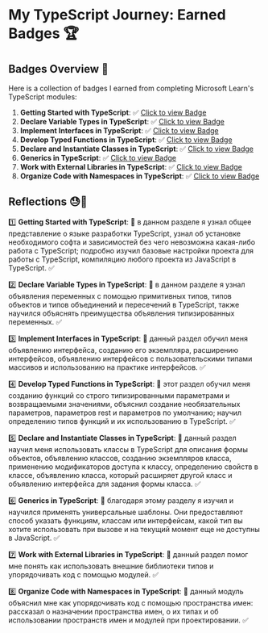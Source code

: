 # My TypeScript Journey: Earned Badges 🏆

## Badges Overview 📝

Here is a collection of badges I earned from completing Microsoft Learn's TypeScript modules:

1. **Getting Started with TypeScript**: ✅ [Click to view Badge](https://learn.microsoft.com/api/achievements/share/en-us/anthony-th/3XL7A6TH?sharingId=2A05E6791DC9C008)
2. **Declare Variable Types in TypeScript**: ✅ [Click to view Badge](https://learn.microsoft.com/api/achievements/share/en-us/anthony-th/N7LAVUWF?sharingId=2A05E6791DC9C008)
3. **Implement Interfaces in TypeScript**: ✅ [Click to view Badge](https://learn.microsoft.com/api/achievements/share/en-us/anthony-th/UFL6HYW3?sharingId=2A05E6791DC9C008)
4. **Develop Typed Functions in TypeScript**: ✅ [Click to view Badge](https://learn.microsoft.com/api/achievements/share/en-us/anthony-th/24YAPREV?sharingId=2A05E6791DC9C008)
5. **Declare and Instantiate Classes in TypeScript**: ✅ [Click to view Badge](https://learn.microsoft.com/api/achievements/share/en-us/anthony-th/X2HW3K7Y?sharingId=2A05E6791DC9C008)
6. **Generics in TypeScript**: ✅ [Click to view Badge](https://learn.microsoft.com/api/achievements/share/en-us/anthony-th/8RCUHDCW?sharingId=2A05E6791DC9C008)
7. **Work with External Libraries in TypeScript**: ✅ [Click to view Badge](https://learn.microsoft.com/api/achievements/share/en-us/anthony-th/X2HNRE3Y?sharingId=2A05E6791DC9C008)
8. **Organize Code with Namespaces in TypeScript**: ✅ [Click to view Badge](https://learn.microsoft.com/api/achievements/share/en-us/anthony-th/WA9HXZTN?sharingId=2A05E6791DC9C008)

## Reflections 😓📓

1️⃣ **Getting Started with TypeScript**: 📓 в данном разделе я узнал общее представление о языке разработки TypeScript, узнал об установке необходимого софта и зависимостей без чего невозможна какая-либо работа с TypeScript; подробно изучил базовые настройки проекта для работы с TypeScript, компиляцию любого проекта из JavaScript в TypeScript. ✅

2️⃣ **Declare Variable Types in TypeScript**: 📓 в данном разделе я узнал объявления переменных с помощью примитивных типов, типов объектов и типов объединений и пересечений в TypeScript, также научился объяснять преимущества объявления типизированных переменных. ✅

3️⃣  **Implement Interfaces in TypeScript**: 📓 данный раздел обучил меня объявлению интерфейса, созданию его экземпляра, расширению интерфейсов, объявлению интерфейсов с пользовательскими типами массивов и использованию на практике интерфейсов. ✅

4️⃣ **Develop Typed Functions in TypeScript**: 📓 этот раздел обучил меня созданию функций со строго типизированными параметрами и возвращаемыми значениями, объяснил создание необязательных параметров, параметров rest и параметров по умолчанию; научил определению типов функций и их использованию в TypeScript. ✅

5️⃣  **Declare and Instantiate Classes in TypeScript**: 📓 данный раздел научил меня использовать классы в TypeScript для описания формы объектов, объявлению классов, созданию экземпляров класса, применению модификаторов доступа к классу, определению свойств в классе, объявлению класса, который расширяет другой класс и объявлению интерфейса для задания формы класса. ✅

6️⃣ **Generics in TypeScript**: 📓 благодаря этому разделу я изучил и научился применять универсальные шаблоны. Они предоставляют способ указать функциям, классам или интерфейсам, какой тип вы хотите использовать при вызове и на текущий момент еще не доступны в JavaScript. ✅

7️⃣ **Work with External Libraries in TypeScript**: 📓 данный раздел помог мне понять как использовать внешние библиотеки типов и упорядочивать код с помощью модулей. ✅

8️⃣ **Organize Code with Namespaces in TypeScript**: 📓 данный модуль объяснил мне как упорядочивать код с помощью пространства имен: рассказал о назначении пространства имен, о их типах и об использовании пространств имен и модулей при проектировании. ✅
